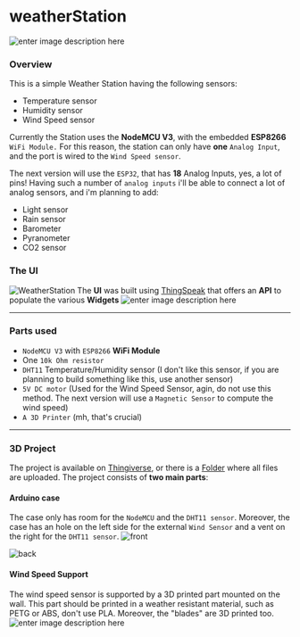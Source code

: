 
# weatherStation
![enter image description here](https://i.imgur.com/7wUpwVc.png)
### Overview
This is a simple Weather Station having the following sensors:

 - Temperature sensor
 - Humidity sensor
 - Wind Speed sensor

Currently the Station uses the **NodeMCU V3**, with the embedded **ESP8266** `WiFi Module.`
For this reason, the station can only have **one** `Analog Input`, and the port is wired to the `Wind Speed sensor`.

The next version will use the `ESP32`, that has **18** Analog Inputs, yes, a lot of pins!
Having such a number of `analog inputs` i'll be able to connect a lot of analog sensors, and i'm planning to add:

 - Light sensor
 - Rain sensor
 - Barometer
 - Pyranometer 
 - CO2 sensor
### The UI
![WeatherStation](https://i.imgur.com/GxdUQAs.png)
The **UI** was built using [ThingSpeak](https://thingspeak.com/) that offers an **API** to populate the various **Widgets**
![enter image description here](https://i.imgur.com/3Vg22i2.png)




---
### Parts used

 - `NodeMCU V3` with `ESP8266` **WiFi Module**
 - One `10k Ohm resistor`
 - `DHT11` Temperature/Humidity sensor (I don't like this sensor, if you are planning to build something like this, use another sensor)
 - `5V DC motor` (Used for the Wind Speed Sensor, agin, do not use this method. The next version will use a `Magnetic Sensor` to compute the wind speed)
 - `A 3D Printer` (mh, that's crucial)

---
### 3D Project
The project is available on [Thingiverse](https://www.thingiverse.com/thing:4937362), or there is a [Folder](https://github.com/follen99/weatherStation/tree/main/3D_Models) where all files are uploaded.
The project consists of **two main parts**:

#### Arduino case
The case only has room for the `NodeMCU` and the `DHT11 sensor`.
Moreover, the case has an hole on the left side for the external `Wind Sensor` and a vent on the right for the `DHT11 sensor`.
![front](https://i.imgur.com/TjuZdAM.png)

![back](https://i.imgur.com/WKYXUVF.png)


#### Wind Speed Support
The wind speed sensor is supported by a 3D printed part mounted on the wall.
This part should be printed in a weather resistant material, such as PETG or ABS, don't use PLA.
Moreover, the "blades" are 3D printed too.
![enter image description here](https://i.imgur.com/YaZVVCU.png)

